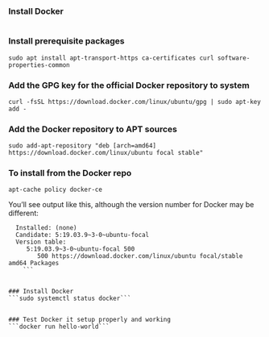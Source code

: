 ### Install Docker
```sudo apt update
```


### Install prerequisite packages
```sudo apt install apt-transport-https ca-certificates curl software-properties-common```


### Add the GPG key for the official Docker repository to system
```curl -fsSL https://download.docker.com/linux/ubuntu/gpg | sudo apt-key add -```


### Add the Docker repository to APT sources
```sudo add-apt-repository "deb [arch=amd64] https://download.docker.com/linux/ubuntu focal stable"```

### To install from the Docker repo
```apt-cache policy docker-ce```


You’ll see output like this, although the version number for Docker may be different:
```docker-ce:
  Installed: (none)
  Candidate: 5:19.03.9~3-0~ubuntu-focal
  Version table:
     5:19.03.9~3-0~ubuntu-focal 500
        500 https://download.docker.com/linux/ubuntu focal/stable amd64 Packages
	```			
				

### Install Docker
```sudo systemctl status docker```


### Test Docker it setup properly and working
```docker run hello-world```
